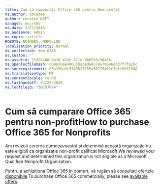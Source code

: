 ```yaml
---
title: Cum să cumpăraţi Office 365 pentru Non-profit
ms.author: cmcatee
author: cmcatee-MSFT
manager: mnirkhe
ms.date: 2/21/2018
ms.audience: Admin
ms.topic: article
ROBOTS: NOINDEX, NOFOLLOW
localization_priority: Normal
ms.collection: Adm_O365
ms.custom: ''
ms.assetid: 2c928480-0a18-47dc-871e-8b8558c9048b
ms.openlocfilehash: d09630ae4960cba3eda457a670696ddd7f7fa2bc
ms.sourcegitcommit: 03a156a9c9740521155a30775492c7dff0982588
ms.translationtype: MT
ms.contentlocale: ro-RO
ms.lasthandoff: 03/22/2019
ms.locfileid: "30757074"
---
```

# <a name="how-to-purchase-office-365-for-nonprofits"></a><span data-ttu-id="46202-102">Cum să cumparare Office 365 pentru non-profit</span><span class="sxs-lookup"><span data-stu-id="46202-102">How to purchase Office 365 for Nonprofits</span></span>

<span data-ttu-id="46202-103">Am revizuit cererea dumneavoastră şi determină această organizaţie nu este eligibil ca organizatie non-profit calificat Microsoft.</span><span class="sxs-lookup"><span data-stu-id="46202-103">We reviewed your request and determined this organization is not eligible as a Microsoft Qualified Nonprofit Organization.</span></span>
  
<span data-ttu-id="46202-104">Pentru a achiziţiona Office 365 în comerţ, vă rugăm să consultaţi [ofertele disponibile](https://portal.office.com/AdminPortal/Home).</span><span class="sxs-lookup"><span data-stu-id="46202-104">To purchase Office 365 commercially, please see [available offers](https://portal.office.com/AdminPortal/Home).</span></span>
  

